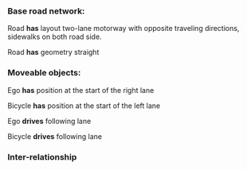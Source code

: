 ### Base road network:

Road **has** layout two-lane motorway with opposite traveling directions, sidewalks on both road side.

Road **has** geometry straight

### Moveable objects:

Ego **has** position at the start of the right lane

Bicycle **has** position at the start of the left lane

Ego **drives** following lane

Bicycle **drives** following lane

### Inter-relationship